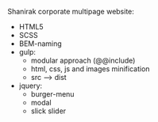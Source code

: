 Shanirak corporate multipage website:
- HTML5
- SCSS
- BEM-naming
- gulp:
  - modular approach (@@include)
  - html, css, js and images minification
  - src --> dist
- jquery:
  - burger-menu
  - modal
  - slick slider
